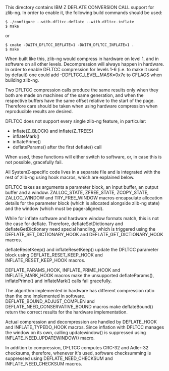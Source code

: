 This directory contains IBM Z DEFLATE CONVERSION CALL support for
zlib-ng. In order to enable it, the following build commands should be
used:

    $ ./configure --with-dfltcc-deflate --with-dfltcc-inflate
    $ make

or

    $ cmake -DWITH_DFLTCC_DEFLATE=1 -DWITH_DFLTCC_INFLATE=1 .
    $ make

When built like this, zlib-ng would compress in hardware on level 1,
and in software on all other levels. Decompression will always happen
in hardware. In order to enable DFLTCC compression for levels 1-6 (i.e.
to make it used by default) one could add -DDFLTCC_LEVEL_MASK=0x7e to
CFLAGS when building zlib-ng.

Two DFLTCC compression calls produce the same results only when they
both are made on machines of the same generation, and when the
respective buffers have the same offset relative to the start of the
page. Therefore care should be taken when using hardware compression
when reproducible results are desired.

DFLTCC does not support every single zlib-ng feature, in particular:

* inflate(Z_BLOCK) and inflate(Z_TREES)
* inflateMark()
* inflatePrime()
* deflateParams() after the first deflate() call

When used, these functions will either switch to software, or, in case
this is not possible, gracefully fail.

All SystemZ-specific code lives in a separate file and is integrated
with the rest of zlib-ng using hook macros, which are explained below.

DFLTCC takes as arguments a parameter block, an input buffer, an output
buffer and a window. ZALLOC_STATE, ZFREE_STATE, ZCOPY_STATE,
ZALLOC_WINDOW and TRY_FREE_WINDOW macros encapsulate allocation details
for the parameter block (which is allocated alongside zlib-ng state)
and the window (which must be page-aligned).

While for inflate software and hardware window formats match, this is
not the case for deflate. Therefore, deflateSetDictionary and
deflateGetDictionary need special handling, which is triggered using
the DEFLATE_SET_DICTIONARY_HOOK and DEFLATE_GET_DICTIONARY_HOOK macros.

deflateResetKeep() and inflateResetKeep() update the DFLTCC parameter
block using DEFLATE_RESET_KEEP_HOOK and INFLATE_RESET_KEEP_HOOK macros.

DEFLATE_PARAMS_HOOK, INFLATE_PRIME_HOOK and INFLATE_MARK_HOOK macros
make the unsupported deflateParams(), inflatePrime() and inflateMark()
calls fail gracefully.

The algorithm implemented in hardware has different compression ratio
than the one implemented in software. DEFLATE_BOUND_ADJUST_COMPLEN and
DEFLATE_NEED_CONSERVATIVE_BOUND macros make deflateBound() return the
correct results for the hardware implementation.

Actual compression and decompression are handled by DEFLATE_HOOK and
INFLATE_TYPEDO_HOOK macros. Since inflation with DFLTCC manages the
window on its own, calling updatewindow() is suppressed using
INFLATE_NEED_UPDATEWINDOW() macro.

In addition to compression, DFLTCC computes CRC-32 and Adler-32
checksums, therefore, whenever it's used, software checksumming is
suppressed using DEFLATE_NEED_CHECKSUM and INFLATE_NEED_CHECKSUM
macros.
